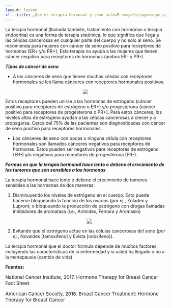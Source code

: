 ```yaml
---
layout: lesson
<!---title: ¿Qué es terapia hormonal y cómo actúa? <sup>1</sup><sup>,</sup><sup>2</sup>--->
---
```


La terapia hormonal (llamada también, tratamiento con hormonas o terapia endocrina) es una forma de terapia sistémica, lo que significa que llega a las células cancerosas en cualquier parte del cuerpo y no solo al seno. Se recomienda para mujeres con cáncer de seno positivo para receptores de hormonas (ER+ y/o PR+), Esta terapia no ayuda a las mujeres que tienen cáncer negativo para receptores de hormonas (ambos ER- y PR-).

***Tipos de cáncer de seno***

* A los cánceres de seno que tienen muchas células con receptores hormonales se les llama cánceres con receptores hormonales positivos. 

<p align="center">
<img src="https://scnslabutsa.github.io/myhthelperEduContent/Images/HormoneReceptorCells_Spanish.png"/>
</p>

Estos receptores pueden unirse a las hormonas de estrógeno (cáncer positivo para receptores de estrógeno o ER+) y/o progesterona (cáncer positivo para receptores de progesterona o PR+). Para estos cánceres, los niveles altos de estrógeno ayudan a las células cancerosas a crecer y a propagarse. Cerca del 75% de las pacientes son diagnosticadas con cáncer de seno positivo para receptores hormonales.

* Los cánceres de seno con pocas o ninguna célula con receptores hormonales son llamados cánceres negativos para receptores de hormonas. Estos pueden ser negativos para receptores de estrógeno (ER-) y/o negativos para receptores de progesterona (PR-).

***Formas en que la terapia hormonal hace lento o detiene el crecimiento de los tumores que son sensibles a las hormonas***

La terapia hormonal hace lento o detiene el crecimiento de tumores sensibles a las hormonas de dos maneras: 
1. Disminuyendo los niveles de estrógeno en el cuerpo. Esto puede hacerse bloqueando la función de los ovarios (por ej., Zoladex y Lupron); o bloqueando la producción de estrógeno con drogas llamadas inhibidores de aromatasa (i.e., Arimidex, Femara y Aromasin)

   <p align="center">
   <img src="https://scnslabutsa.github.io/myhthelperEduContent/Images/hormoneReceptorBlockage_Spanish.png"/>
   </p>

2. Evitando que el estrógeno actúe en las células cancerosas del seno (por ej., Novaldex [tamoxifeno] y Evista [raloxifeno]).

La terapia hormonal que el doctor formula depende de muchos factores, incluyendo las características de la enfermedad y si usted ha llegado o no a la menopausia (cambio de vida).

**Fuentes:** 

<span style="font-size:15px;">National Cancer Institute, 2017. Hormone Therapy for Breast Cancer Fact Sheet</span>

<span style="font-size:15px;">American Cancer Society, 2016. Breast Cancer Treatment: Hormone Therapy for Breast Cancer</span>


